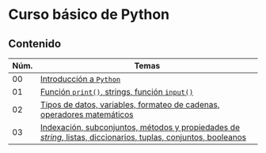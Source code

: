 # Curso básico de Python

## Contenido

|Núm.|Temas|
|---|---|
|00|[Introducción a `Python`](https://github.com/VickAlc/CursoPython_UPB/blob/master/Tema00.ipynb)|
|01|[Función `print()`, strings, función `input()`](https://github.com/VickAlc/CursoPython_UPB/blob/master/Tema01.ipynb)|
|02|[Tipos de datos, variables, formateo de cadenas, operadores matemáticos](https://github.com/VickAlc/CursoPython_UPB/blob/master/Tema02.ipynb)|
|03|[Indexación, subconjuntos, métodos y propiedades de *string*, listas, diccionarios, tuplas, conjuntos, booleanos](https://github.com/VickAlc/CursoPython_UPB/blob/master/Tema03.ipynb)
